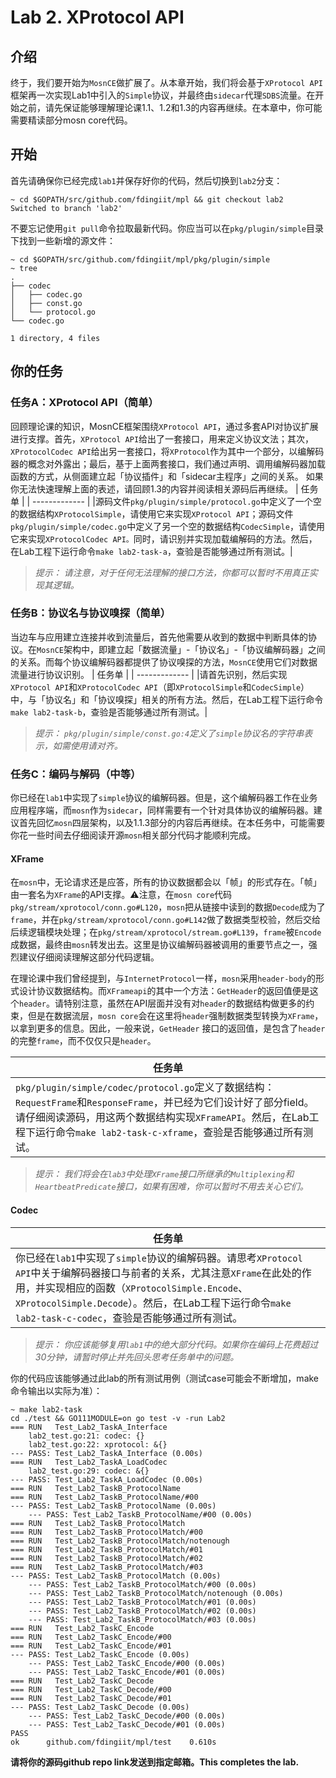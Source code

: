 # Lab 2. XProtocol API

## 介绍
终于，我们要开始为`MosnCE`做扩展了。从本章开始，我们将会基于`XProtocol API`框架再一次实现Lab1中引入的`Simple`协议，并最终由`sidecar`代理`SDBS`流量。在开始之前，请先保证能够理解理论课1.1、1.2和1.3的内容再继续。在本章中，你可能需要精读部分mosn core代码。

## 开始
首先请确保你已经完成`lab1`并保存好你的代码，然后切换到`lab2`分支：
```shell
~ cd $GOPATH/src/github.com/fdingiit/mpl && git checkout lab2
Switched to branch 'lab2'
```
不要忘记使用`git pull`命令拉取最新代码。你应当可以在`pkg/plugin/simple`目录下找到一些新增的源文件：
```shell
~ cd $GOPATH/src/github.com/fdingiit/mpl/pkg/plugin/simple
~ tree
.
├── codec
│   ├── codec.go
│   ├── const.go
│   └── protocol.go
└── codec.go

1 directory, 4 files
```

## 你的任务
### 任务A：XProtocol API（简单）
回顾理论课的知识，MosnCE框架围绕`XProtocol API`，通过多套API对协议扩展进行支撑。首先，`XProtocol API`给出了一套接口，用来定义协议文法；其次，`XProtocolCodec API`给出另一套接口，将`XProtocol`作为其中一个部分，以编解码器的概念对外露出；最后，基于上面两套接口，我们通过声明、调用编解码器加载函数的方式，从侧面建立起「协议插件」和「sidecar主程序」之间的关系。
如果你无法快速理解上面的表述，请回顾1.3的内容并阅读相关源码后再继续。
| 任务单 |
| ------------- |
|源码文件`pkg/plugin/simple/protocol.go`中定义了一个空的数据结构`XProtocolSimple`，请使用它来实现`XProtocol API`；源码文件`pkg/plugin/simple/codec.go`中定义了另一个空的数据结构`CodecSimple`，请使用它来实现`XProtocolCodec API。`同时，请识别并实现加载编解码的方法。然后，在Lab工程下运行命令`make lab2-task-a`，查验是否能够通过所有测试。|

> *提示：
> 请注意，对于任何无法理解的接口方法，你都可以暂时不用真正实现其逻辑。*

### 任务B：协议名与协议嗅探（简单）
当边车与应用建立连接并收到流量后，首先他需要从收到的数据中判断具体的协议。在`MosnCE`架构中，即建立起「数据流量」-「协议名」-「协议编解码器」之间的关系。而每个协议编解码器都提供了协议嗅探的方法，`MosnCE`使用它们对数据流量进行协议识别。
| 任务单 |
| ------------- |
|请首先识别，然后实现`XProtocol API`和`XProtocolCodec API`（即`XProtocolSimple`和`CodecSimple`）中，与「协议名」和「协议嗅探」相关的所有方法。然后，在Lab工程下运行命令`make lab2-task-b`，查验是否能够通过所有测试。|

> *提示：
> `pkg/plugin/simple/const.go:4`定义了`simple`协议名的字符串表示，如需使用请对齐。*

### 任务C：编码与解码（中等）
你已经在`lab1`中实现了`simple`协议的编解码器。但是，这个编解码器工作在业务应用程序端，而`mosn`作为`sidecar`，同样需要有一个针对具体协议的编解码器。建议首先回忆`mosn`四层架构，以及1.1.3部分的内容后再继续。在本任务中，可能需要你花一些时间去仔细阅读开源`mosn`相关部分代码才能顺利完成。

#### XFrame
在`mosn`中，无论请求还是应答，所有的协议数据都会以「帧」的形式存在。「帧」由一套名为`XFrame`的API支撑。⚠️注意，在`mosn core`代码`pkg/stream/xprotocol/conn.go#L120`，`mosn`把从链接中读到的数据`Decode`成为了`frame`，并在`pkg/stream/xprotocol/conn.go#L142`做了数据类型校验，然后交给后续逻辑模块处理；在`pkg/stream/xprotocol/stream.go#L139`，`frame`被`Encode`成数据，最终由`mosn`转发出去。这里是协议编解码器被调用的重要节点之一，强烈建议仔细阅读理解这部分代码逻辑。

在理论课中我们曾经提到，与`InternetProtocol`一样，`mosn`采用`header-body`的形式设计协议数据结构。而`XFrameapi`的其中一个方法：`GetHeader`的返回值便是这个`header`。请特别注意，虽然在API层面并没有对`header`的数据结构做更多的约束，但是在数据流层，`mosn core`会在这里将`header`强制数据类型转换为`XFrame`，以拿到更多的信息。因此，一般来说，`GetHeader` 接口的返回值，是包含了`header`的完整`frame`，而不仅仅只是`header`。

| 任务单 |
| ------------- |
|`pkg/plugin/simple/codec/protocol.go`定义了数据结构：`RequestFrame`和`ResponseFrame`，并已经为它们设计好了部分field。请仔细阅读源码，用这两个数据结构实现`XFrameAPI`。然后，在Lab工程下运行命令`make lab2-task-c-xframe`，查验是否能够通过所有测试。|

>*提示：
> 我们将会在`lab3`中处理`XFrame`接口所继承的`Multiplexing`和`HeartbeatPredicate`接口，如果有困难，你可以暂时不用去关心它们。*

#### Codec
| 任务单 |
| ------------- |
|你已经在`lab1`中实现了`simple`协议的编解码器。请思考`XProtocol API`中关于编解码器接口与前者的关系，尤其注意`XFrame`在此处的作用，并实现相应的函数（`XProtocolSimple.Encode`、`XProtocolSimple.Decode`）。然后，在Lab工程下运行命令`make lab2-task-c-codec`，查验是否能够通过所有测试。|

>*提示：
>你应该能够复用`lab1`中的绝大部分代码。如果你在编码上花费超过30分钟，请暂时停止并先回头思考任务单中的问题。*

你的代码应该能够通过此lab的所有测试用例（测试case可能会不断增加，make命令输出以实际为准）：
```
~ make lab2-task
cd ./test && GO111MODULE=on go test -v -run Lab2
=== RUN   Test_Lab2_TaskA_Interface
    lab2_test.go:21: codec: {}
    lab2_test.go:22: xprotocol: &{}
--- PASS: Test_Lab2_TaskA_Interface (0.00s)
=== RUN   Test_Lab2_TaskA_LoadCodec
    lab2_test.go:29: codec: &{}
--- PASS: Test_Lab2_TaskA_LoadCodec (0.00s)
=== RUN   Test_Lab2_TaskB_ProtocolName
=== RUN   Test_Lab2_TaskB_ProtocolName/#00
--- PASS: Test_Lab2_TaskB_ProtocolName (0.00s)
    --- PASS: Test_Lab2_TaskB_ProtocolName/#00 (0.00s)
=== RUN   Test_Lab2_TaskB_ProtocolMatch
=== RUN   Test_Lab2_TaskB_ProtocolMatch/#00
=== RUN   Test_Lab2_TaskB_ProtocolMatch/notenough
=== RUN   Test_Lab2_TaskB_ProtocolMatch/#01
=== RUN   Test_Lab2_TaskB_ProtocolMatch/#02
=== RUN   Test_Lab2_TaskB_ProtocolMatch/#03
--- PASS: Test_Lab2_TaskB_ProtocolMatch (0.00s)
    --- PASS: Test_Lab2_TaskB_ProtocolMatch/#00 (0.00s)
    --- PASS: Test_Lab2_TaskB_ProtocolMatch/notenough (0.00s)
    --- PASS: Test_Lab2_TaskB_ProtocolMatch/#01 (0.00s)
    --- PASS: Test_Lab2_TaskB_ProtocolMatch/#02 (0.00s)
    --- PASS: Test_Lab2_TaskB_ProtocolMatch/#03 (0.00s)
=== RUN   Test_Lab2_TaskC_Encode
=== RUN   Test_Lab2_TaskC_Encode/#00
=== RUN   Test_Lab2_TaskC_Encode/#01
--- PASS: Test_Lab2_TaskC_Encode (0.00s)
    --- PASS: Test_Lab2_TaskC_Encode/#00 (0.00s)
    --- PASS: Test_Lab2_TaskC_Encode/#01 (0.00s)
=== RUN   Test_Lab2_TaskC_Decode
=== RUN   Test_Lab2_TaskC_Decode/#00
=== RUN   Test_Lab2_TaskC_Decode/#01
--- PASS: Test_Lab2_TaskC_Decode (0.00s)
    --- PASS: Test_Lab2_TaskC_Decode/#00 (0.00s)
    --- PASS: Test_Lab2_TaskC_Decode/#01 (0.00s)
PASS
ok  	github.com/fdingiit/mpl/test	0.610s
```

**请将你的源码github repo link发送到指定邮箱。This completes the lab.**
